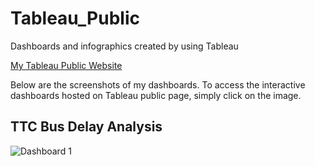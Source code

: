 # Tableau_Public
Dashboards and infographics created by using Tableau

[My Tableau Public Website](https://public.tableau.com/app/profile/man.yu.ku)

Below are the screenshots of my dashboards. To access the interactive dashboards hosted on Tableau public page, simply click on the image.

## TTC Bus Delay Analysis
![![Dashboard 1](https://github.com/Manyu-Ku/Tableau_Public/assets/122411152/9ddfc43e-8d0d-4b41-97ac-d3cb5ec0f2e4)](https://public.tableau.com/app/profile/man.yu.ku/viz/2022ttcdelay/Dashboard1)

